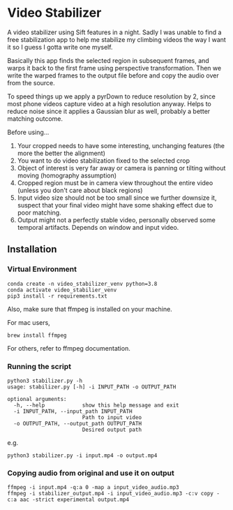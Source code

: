 # Video Stabilizer

A video stabilizer using Sift features in a night. Sadly I was unable to find a free stabilization app to help me stabilize my climbing videos the way I want it so I guess I gotta write one myself.

Basically this app finds the selected region in subsequent frames, and warps it back to the first frame using perspective transformation. Then we write the warped frames to the output file before and copy the audio over from the source.

To speed things up we apply a pyrDown to reduce resolution by 2, since most phone videos capture video at a high resolution anyway. Helps to reduce noise since it applies a Gaussian blur as well, probably a better matching outcome.

Before using...
1. Your cropped needs to have some interesting, unchanging features (the more the better the alignment)
2. You want to do video stabilization fixed to the selected crop
3. Object of interest is very far away or camera is panning or tilting without moving (homography assumption)
4. Cropped region must be in camera view throughout the entire video (unless you don't care about black regions)
5. Input video size should not be too small since we further downsize it, suspect that your final video might have some shaking effect due to poor matching.
6. Output might not a perfectly stable video, personally observed some temporal artifacts. Depends on window and input video.

## Installation

### Virtual Environment
```
conda create -n video_stabilizer_venv python=3.8
conda activate video_stabilier_venv
pip3 install -r requirements.txt
```

Also, make sure that ffmpeg is installed on your machine.

For mac users,
```
brew install ffmpeg
```
For others, refer to ffmpeg documentation.

### Running the script
```
python3 stabilizer.py -h
usage: stabilizer.py [-h] -i INPUT_PATH -o OUTPUT_PATH

optional arguments:
  -h, --help            show this help message and exit
  -i INPUT_PATH, --input_path INPUT_PATH
                        Path to input video
  -o OUTPUT_PATH, --output_path OUTPUT_PATH
                        Desired output path
```

e.g.

```
python3 stabilizer.py -i input.mp4 -o output.mp4
```

### Copying audio from original and use it on output

```
ffmpeg -i input.mp4 -q:a 0 -map a input_video_audio.mp3
ffmpeg -i stabilizer_output.mp4 -i input_video_audio.mp3 -c:v copy -c:a aac -strict experimental output.mp4
```
